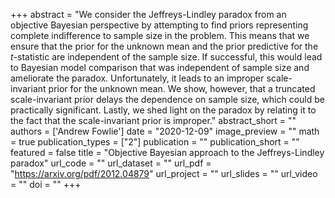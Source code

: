 +++
abstract = "We consider the Jeffreys-Lindley paradox from an objective Bayesian perspective by attempting to find priors representing complete indifference to sample size in the problem. This means that we ensure that the prior for the unknown mean and the prior predictive for the $t$-statistic are independent of the sample size. If successful, this would lead to Bayesian model comparison that was independent of sample size and ameliorate the paradox. Unfortunately, it leads to an improper scale-invariant prior for the unknown mean. We show, however, that a truncated scale-invariant prior delays the dependence on sample size, which could be practically significant. Lastly, we shed light on the paradox by relating it to the fact that the scale-invariant prior is improper."
abstract_short = ""
authors = ['Andrew Fowlie']
date = "2020-12-09"
image_preview = ""
math = true
publication_types = ["2"]
publication = ""
publication_short = ""
featured = false
title = "Objective Bayesian approach to the Jeffreys-Lindley paradox"
url_code = ""
url_dataset = ""
url_pdf = "https://arxiv.org/pdf/2012.04879"
url_project = ""
url_slides = ""
url_video = ""
doi = ""
+++

